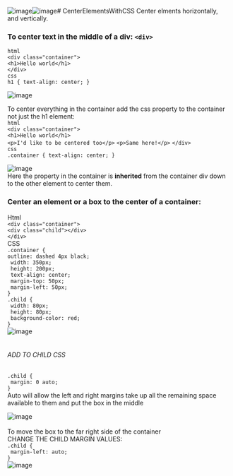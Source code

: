 ![image](https://github.com/nafizjiwa/CenterElementsWithCSS/assets/56348190/8f838f1b-4f7f-4f2e-b5b4-43bd805d0a52)![image](https://github.com/nafizjiwa/CenterElementsWithCSS/assets/56348190/e28bd691-e32f-4c65-ac0f-7e8e620b1c57)# CenterElementsWithCSS
Center elments horizontally, and vertically.

### To center text in the middle of a div: `<div>` <br>
`html` <br>
`<div class="container">`<br>
 `<h1>Hello world</h1>`<br>
`</div>` <br>
`css` <br>
 `h1 { text-align: center; }` <br>

![image](https://github.com/nafizjiwa/CenterElementsWithCSS/assets/56348190/a2a492c3-df59-4211-abf8-afa02cf85bfb)
<br>

To center everything in the container add the css property to the container not just the h1 element:<br>
`html` <br>
`<div class="container">`<br>
 `<h1>Hello world</h1>`<br>
 `<p>I'd like to be centered too</p>`
 `<p>Same here!</p>`
`</div>` <br>
`css` <br>
 `.container { text-align: center; }` <br>

![image](https://github.com/nafizjiwa/CenterElementsWithCSS/assets/56348190/36e46f00-b6d7-42c2-bfb5-bcd24eb98675)<br>
Here the property in the container is **inherited** from the container div down to the other element to center them. 

### Center an element or a box to the center of a container:<br>
Html<br>
 `<div class="container">`<br>
        `<div class="child"></div>`<br>
 `</div>`<br>
 CSS <br>
 `.container {`<br>
    `outline: dashed 4px black;`<br>
   ` width: 350px;`<br>
   ` height: 200px;`<br>
   ` text-align: center;`<br>
   ` margin-top: 50px;`<br>
   ` margin-left: 50px;`<br>
`} `<br>
`.child {`<br>
   ` width: 80px;`<br>
   ` height: 80px;`<br>
   ` background-color: red;`<br>
`}`<br>
![image](https://github.com/nafizjiwa/CenterElementsWithCSS/assets/56348190/562e6c1f-43ff-45a0-a1b5-48b7d272f6ec)<br><br>
 ###### ADD TO CHILD CSS<br>
`.child {`<br>
   ` margin: 0 auto;`<br>
`}`<br>
Auto will allow the left and right margins take up all the remaining space available to them and put the box in the middle<br>

![image](https://github.com/nafizjiwa/CenterElementsWithCSS/assets/56348190/0479d6b8-cff4-4c7b-936b-e640c26e082e)<br>
<br>
To move the box to the far right side of the container<br>
CHANGE THE CHILD MARGIN VALUES:<br>
`.child {`<br>
   ` margin-left: auto;`<br>
`}`<br>
![image](https://github.com/nafizjiwa/CenterElementsWithCSS/assets/56348190/d33a1fe6-8d35-4b98-b7ba-320f96996792)<br>


 










